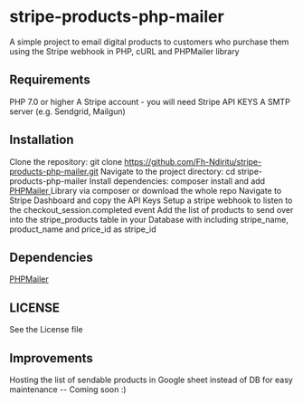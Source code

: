 # stripe-products-php-mailer
A simple project to email digital products to customers who purchase them using the Stripe webhook in PHP, cURL and PHPMailer library

## Requirements
PHP 7.0 or higher
A Stripe account - you will need Stripe API KEYS
A SMTP server (e.g. Sendgrid, Mailgun)

## Installation
Clone the repository: git clone https://github.com/Fh-Ndiritu/stripe-products-php-mailer.git
Navigate to the project directory: cd stripe-products-php-mailer
Install dependencies: composer install and add <a href = 'https://github.com/PHPMailer/PHPMailer'> PHPMailer </a> Library via composer or download the whole repo
Navigate to Stripe Dashboard and copy the API Keys
Setup a stripe webhook to listen to the checkout_session.completed event
Add the list of products to send over into the stripe_products table in your Database with including stripe_name, product_name and price_id as stripe_id

## Dependencies

<a href = 'https://github.com/PHPMailer/PHPMailer'> PHPMailer </a>

## LICENSE

See the License file

## Improvements

Hosting the list of sendable products in Google sheet instead of DB for easy maintenance -- Coming soon :)
